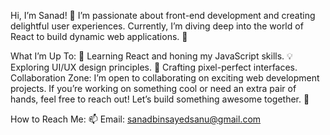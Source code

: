 Hi, I’m Sanad! 👋
I’m passionate about front-end development and creating delightful user experiences. Currently, I’m diving deep into the world of React to build dynamic web applications. 🚀

What I’m Up To:
🌱 Learning React and honing my JavaScript skills.
💡 Exploring UI/UX design principles.
🎨 Crafting pixel-perfect interfaces.
Collaboration Zone:
I’m open to collaborating on exciting web development projects. If you’re working on something cool or need an extra pair of hands, feel free to reach out! Let’s build something awesome together. 🤝

How to Reach Me:
📫 Email: sanadbinsayedsanu@gmail.com 
